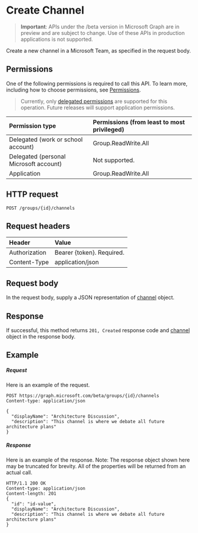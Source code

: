 # Create Channel

> **Important**: APIs under the /beta version in Microsoft Graph are in preview and are subject to change. Use of these APIs in production applications is not supported.

Create a new channel in a Microsoft Team, as specified in the request body.

## Permissions
One of the following permissions is required to call this API. To learn more, including how to choose permissions, see [Permissions](../../../concepts/permissions_reference.md).

> Currently, only [delegated permissions](../../../concepts/permissions_reference.md) are supported for this operation.  Future releases will support application permissions. 


|Permission type      | Permissions (from least to most privileged)              | 
|:--------------------|:---------------------------------------------------------| 
|Delegated (work or school account) | Group.ReadWrite.All    | 
|Delegated (personal Microsoft account) | Not supported.    | 
|Application | Group.ReadWrite.All | 

## HTTP request
<!-- { "blockType": "ignored" } -->
```http
POST /groups/{id}/channels
```
## Request headers
| Header       | Value |
|:---------------|:--------|
| Authorization  | Bearer {token}. Required.  |
| Content-Type  | application/json  |

## Request body
In the request body, supply a JSON representation of [channel](../resources/channel.md) object.

## Response

If successful, this method returns `201, Created` response code and [channel](../resources/channel.md) object in the response body.

## Example
##### Request
Here is an example of the request.
<!-- {
  "blockType": "request",
  "name": "create_channel_from_group"
}-->
```http
POST https://graph.microsoft.com/beta/groups/{id}/channels
Content-type: application/json

{
  "displayName": "Architecture Discussion",
  "description": "This channel is where we debate all future architecture plans"
}
```
##### Response
Here is an example of the response. Note: The response object shown here may be truncated for brevity. All of the properties will be returned from an actual call.
<!-- {
  "blockType": "response",
  "truncated": true,
  "@odata.type": "microsoft.graph.channel"
} -->
```http
HTTP/1.1 200 OK
Content-type: application/json
Content-length: 201
{
  "id": "id-value",
  "displayName": "Architecture Discussion",
  "description": "This channel is where we debate all future architecture plans"
}
```

<!-- uuid: 8fcb5dbc-d5aa-4681-8e31-b001d5168d79
2015-10-25 14:57:30 UTC -->
<!-- {
  "type": "#page.annotation",
  "description": "Create Channel",
  "keywords": "",
  "section": "documentation",
  "tocPath": ""
}-->